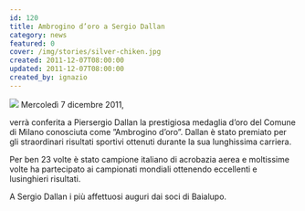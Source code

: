 ```yaml
---
id: 120
title: Ambrogino d’oro a Sergio Dallan
category: news
featured: 0
cover: /img/stories/silver-chiken.jpg
created: 2011-12-07T08:00:00
updated: 2011-12-07T08:00:00
created_by: ignazio
---
```


<img class="float-start mr-3 w-[300px]" src="/img/stories/silver-chiken.jpg"/>
Mercoledì 7 dicembre 2011,

verrà conferita a Piersergio Dallan la prestigiosa medaglia d’oro del Comune di Milano conosciuta come ”Ambrogino d’oro”.
Dallan è stato premiato per gli straordinari risultati sportivi ottenuti durante la sua lunghissima carriera.

Per ben 23 volte è stato campione italiano di acrobazia aerea e moltissime volte ha partecipato ai campionati mondiali ottenendo eccellenti e lusinghieri risultati.

A Sergio Dallan i più affettuosi auguri dai soci di Baialupo.

